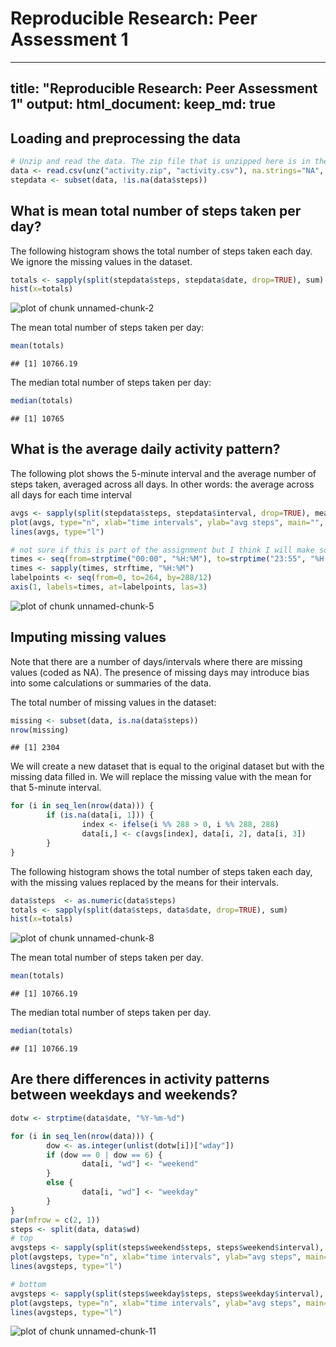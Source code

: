 # Reproducible Research: Peer Assessment 1
---
title: "Reproducible Research: Peer Assessment 1"
output: 
  html_document:
    keep_md: true
---


## Loading and preprocessing the data

```r
# Unzip and read the data. The zip file that is unzipped here is in the same directory as this Rmd file.
data <- read.csv(unz("activity.zip", "activity.csv"), na.strings="NA", stringsAsFactors=FALSE)
stepdata <- subset(data, !is.na(data$steps))
```

## What is mean total number of steps taken per day?
The following histogram shows the total number of steps taken each day. We ignore the missing values in the dataset.

```r
totals <- sapply(split(stepdata$steps, stepdata$date, drop=TRUE), sum)
hist(x=totals)
```

![plot of chunk unnamed-chunk-2](figure/unnamed-chunk-2-1.png) 

The mean total number of steps taken per day:

```r
mean(totals)
```

```
## [1] 10766.19
```

The median total number of steps taken per day:

```r
median(totals)
```

```
## [1] 10765
```

## What is the average daily activity pattern?
The following plot shows the 5-minute interval and the average number of steps taken, averaged across all days. In other words: the average across all days for each time interval

```r
avgs <- sapply(split(stepdata$steps, stepdata$interval, drop=TRUE), mean)
plot(avgs, type="n", xlab="time intervals", ylab="avg steps", main="", xaxt="n")         
lines(avgs, type="l")

# not sure if this is part of the assignment but I think I will make some nice x axis labels
times <- seq(from=strptime("00:00", "%H:%M"), to=strptime("23:55", "%H:%M"), by="2 hours")
times <- sapply(times, strftime, "%H:%M")
labelpoints <- seq(from=0, to=264, by=288/12)
axis(1, labels=times, at=labelpoints, las=3)
```

![plot of chunk unnamed-chunk-5](figure/unnamed-chunk-5-1.png) 

## Imputing missing values
Note that there are a number of days/intervals where there are missing values (coded as NA). The presence of missing days may introduce bias into some calculations or summaries of the data.

The total number of missing values in the dataset:

```r
missing <- subset(data, is.na(data$steps))
nrow(missing)
```

```
## [1] 2304
```

We will create a new dataset that is equal to the original dataset but with the missing data filled in. 
We will replace the missing value with the mean for that 5-minute interval.

```r
for (i in seq_len(nrow(data))) {
        if (is.na(data[i, 1])) {
                index <- ifelse(i %% 288 > 0, i %% 288, 288)
                data[i,] <- c(avgs[index], data[i, 2], data[i, 3])
        }
}
```

The following histogram shows the total number of steps taken each day, with the missing values replaced by the means for their intervals. 

```r
data$steps  <- as.numeric(data$steps)
totals <- sapply(split(data$steps, data$date, drop=TRUE), sum)
hist(x=totals)
```

![plot of chunk unnamed-chunk-8](figure/unnamed-chunk-8-1.png) 

The mean total number of steps taken per day. 

```r
mean(totals)
```

```
## [1] 10766.19
```

The median total number of steps taken per day. 

```r
median(totals)
```

```
## [1] 10766.19
```

## Are there differences in activity patterns between weekdays and weekends?

```r
dotw <- strptime(data$date, "%Y-%m-%d")

for (i in seq_len(nrow(data))) {
        dow <- as.integer(unlist(dotw[i])["wday"])
        if (dow == 0 | dow == 6) {
                data[i, "wd"] <- "weekend"
        }
        else {
                data[i, "wd"] <- "weekday"
        }
}
par(mfrow = c(2, 1))
steps <- split(data, data$wd)
# top
avgsteps <- sapply(split(steps$weekend$steps, steps$weekend$interval), mean)
plot(avgsteps, type="n", xlab="time intervals", ylab="avg steps", main="weekend")         
lines(avgsteps, type="l")

# bottom
avgsteps <- sapply(split(steps$weekday$steps, steps$weekday$interval), mean)
plot(avgsteps, type="n", xlab="time intervals", ylab="avg steps", main="weekdays")         
lines(avgsteps, type="l")
```

![plot of chunk unnamed-chunk-11](figure/unnamed-chunk-11-1.png) 
